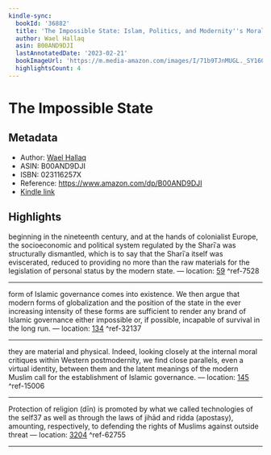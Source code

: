 ```yaml
---
kindle-sync:
  bookId: '36882'
  title: 'The Impossible State: Islam, Politics, and Modernity''s Moral Predicament'
  author: Wael Hallaq
  asin: B00AND9DJI
  lastAnnotatedDate: '2023-02-21'
  bookImageUrl: 'https://m.media-amazon.com/images/I/71b9TJnMUGL._SY160.jpg'
  highlightsCount: 4
---
```

# The Impossible State
## Metadata
* Author: [Wael Hallaq](https://www.amazon.comundefined)
* ASIN: B00AND9DJI
* ISBN: 023116257X
* Reference: https://www.amazon.com/dp/B00AND9DJI
* [Kindle link](kindle://book?action=open&asin=B00AND9DJI)

## Highlights
beginning in the nineteenth century, and at the hands of colonialist Europe, the socioeconomic and political system regulated by the Sharīʿa was structurally dismantled, which is to say that the Sharīʿa itself was eviscerated, reduced to providing no more than the raw materials for the legislation of personal status by the modern state. — location: [59](kindle://book?action=open&asin=B00AND9DJI&location=59) ^ref-7528

---
form of Islamic governance comes into existence. We then argue that modern forms of globalization and the position of the state in the ever increasing intensity of these forms are sufficient to render any brand of Islamic governance either impossible or, if possible, incapable of survival in the long run. — location: [134](kindle://book?action=open&asin=B00AND9DJI&location=134) ^ref-32137

---
they are material and physical. Indeed, looking closely at the internal moral critiques within Western postmodernity, we find close parallels, even a virtual identity, between them and the latent meanings of the modern Muslim call for the establishment of Islamic governance. — location: [145](kindle://book?action=open&asin=B00AND9DJI&location=145) ^ref-15006

---

Protection of religion (dīn) is promoted by what we called technologies of the self37 as well as through the laws of jihād and ridda (apostasy), amounting, respectively, to defending the rights of Muslims against outside threat — location: [3204](kindle://book?action=open&asin=B00AND9DJI&location=3204) ^ref-62755

---
